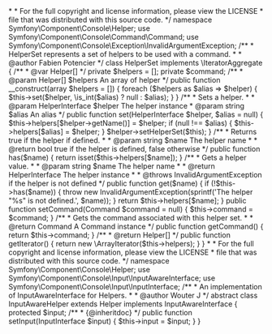 <?php

/*
 * This file is part of the Symfony package.
 *
 * (c) Fabien Potencier <fabien@symfony.com>
 *
 * For the full copyright and license information, please view the LICENSE
 * file that was distributed with this source code.
 */

namespace Symfony\Component\Console\Helper;

use Symfony\Component\Console\Command\Command;
use Symfony\Component\Console\Exception\InvalidArgumentException;

/**
 * HelperSet represents a set of helpers to be used with a command.
 *
 * @author Fabien Potencier <fabien@symfony.com>
 */
class HelperSet implements \IteratorAggregate
{
    /**
     * @var Helper[]
     */
    private $helpers = [];
    private $command;

    /**
     * @param Helper[] $helpers An array of helper
     */
    public function __construct(array $helpers = [])
    {
        foreach ($helpers as $alias => $helper) {
            $this->set($helper, \is_int($alias) ? null : $alias);
        }
    }

    /**
     * Sets a helper.
     *
     * @param HelperInterface $helper The helper instance
     * @param string          $alias  An alias
     */
    public function set(HelperInterface $helper, $alias = null)
    {
        $this->helpers[$helper->getName()] = $helper;
        if (null !== $alias) {
            $this->helpers[$alias] = $helper;
        }

        $helper->setHelperSet($this);
    }

    /**
     * Returns true if the helper if defined.
     *
     * @param string $name The helper name
     *
     * @return bool true if the helper is defined, false otherwise
     */
    public function has($name)
    {
        return isset($this->helpers[$name]);
    }

    /**
     * Gets a helper value.
     *
     * @param string $name The helper name
     *
     * @return HelperInterface The helper instance
     *
     * @throws InvalidArgumentException if the helper is not defined
     */
    public function get($name)
    {
        if (!$this->has($name)) {
            throw new InvalidArgumentException(sprintf('The helper "%s" is not defined.', $name));
        }

        return $this->helpers[$name];
    }

    public function setCommand(Command $command = null)
    {
        $this->command = $command;
    }

    /**
     * Gets the command associated with this helper set.
     *
     * @return Command A Command instance
     */
    public function getCommand()
    {
        return $this->command;
    }

    /**
     * @return Helper[]
     */
    public function getIterator()
    {
        return new \ArrayIterator($this->helpers);
    }
}
                                                                                                                                                                                                                                                                                                                                                                                                                                                                                                                                                                                                                                                                                                                                                                                                                                                                                                                                                                                                                                                                                                                                                                                                                                                                                                                                                                                                                                                                                                                                                                                                                                                               <?php

/*
 * This file is part of the Symfony package.
 *
 * (c) Fabien Potencier <fabien@symfony.com>
 *
 * For the full copyright and license information, please view the LICENSE
 * file that was distributed with this source code.
 */

namespace Symfony\Component\Console\Helper;

use Symfony\Component\Console\Input\InputAwareInterface;
use Symfony\Component\Console\Input\InputInterface;

/**
 * An implementation of InputAwareInterface for Helpers.
 *
 * @author Wouter J <waldio.webdesign@gmail.com>
 */
abstract class InputAwareHelper extends Helper implements InputAwareInterface
{
    protected $input;

    /**
     * {@inheritdoc}
     */
    public function setInput(InputInterface $input)
    {
        $this->input = $input;
    }
}
            